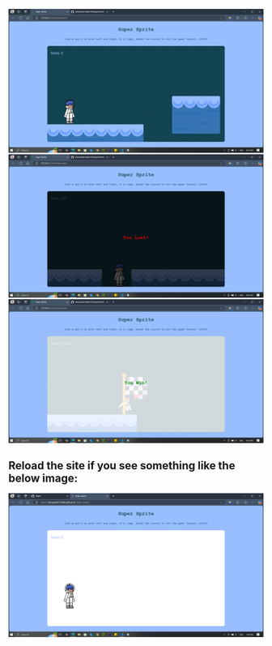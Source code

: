 ![UI](image.png)
![lose img](image-1.png)
![win img](image-2.png)
## Reload the site if you see something like the below image:
![glitch](image-3.png)
